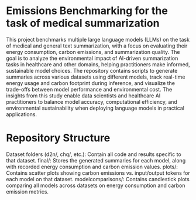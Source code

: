 # Emissions Benchmarking for the task of medical summarization

This project benchmarks multiple large language models (LLMs) on the task of medical and general text summarization, with a focus on evaluating their energy consumption, carbon emissions, and summarization quality. The goal is to analyze the environmental impact of AI-driven summarization tasks in healthcare and other domains, helping practitioners make informed, sustainable model choices.
The repository contains scripts to generate summaries across various datasets using different models, track real-time energy usage and carbon footprint during inference, and visualize the trade-offs between model performance and environmental cost. The insights from this study enable data scientists and healthcare AI practitioners to balance model accuracy, computational efficiency, and environmental sustainability when deploying language models in practical applications.

# Repository Structure

 Dataset folders (d2n/, chq/, etc.): Contain all code and results specific to that dataset.
final/: Stores the generated summaries for each model, along with recorded energy consumption and carbon emission values.
plots/: Contains scatter plots showing carbon emissions vs. input/output tokens for each model on that dataset.
modelcomparisons/: Contains candlestick plots comparing all models across datasets on energy consumption and carbon emission metrics.
